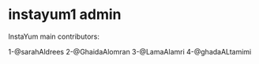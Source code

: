 # instayum1 admin

InstaYum main contributors:

1-@sarahAldrees
2-@GhaidaAlomran
3-@LamaAlamri
4-@ghadaALtamimi
